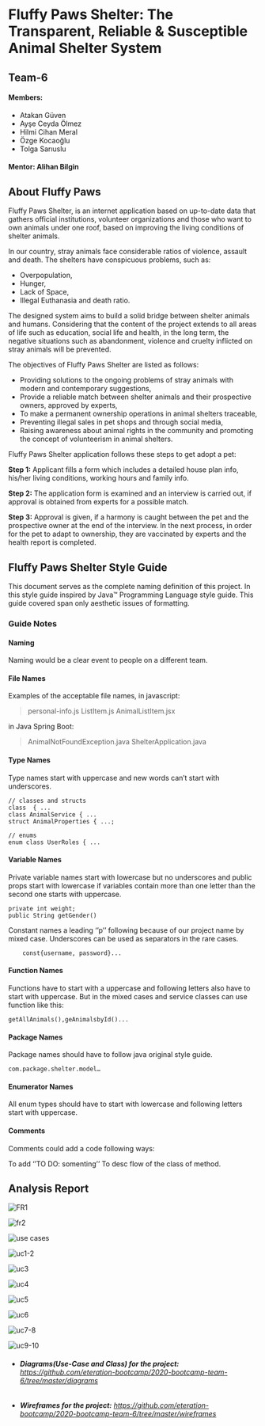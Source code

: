 # Fluffy Paws Shelter: The Transparent, Reliable & Susceptible Animal Shelter System

## Team-6

#### **Members:**
* Atakan Güven
* Ayşe Ceyda Ölmez
* Hilmi Cihan Meral
* Özge Kocaoğlu
* Tolga Sarıuslu

#### **Mentor:** Alihan Bilgin

## About Fluffy Paws

Fluffy Paws Shelter, is an internet application based on up-to-date data that gathers official institutions, volunteer organizations and those who want to own animals under one roof, based on improving the living conditions of shelter animals.

In our country, stray animals face considerable ratios of violence, assault and death. The shelters have conspicuous problems, such as: 
* Overpopulation, 
* Hunger,  
* Lack of Space,  
* Illegal Euthanasia and death ratio. 
  
The designed system aims to build a solid bridge between shelter animals and humans. Considering that the content of the project extends to all areas of life such as education, social life and health, in the long term, the negative situations such as abandonment, violence and cruelty inflicted on stray animals will be prevented.  

The objectives of Fluffy Paws Shelter are listed as follows: 
* Providing solutions to the ongoing problems of stray animals with modern and contemporary suggestions, 
* Provide a reliable match between shelter animals and their prospective owners, approved by experts, 
* To make a permanent ownership operations in animal shelters traceable, 
* Preventing illegal sales in pet shops and through social media, 
* Raising awareness about animal rights in the community and promoting the concept of volunteerism in animal shelters.

Fluffy Paws Shelter application follows these steps to get adopt a pet:   

**Step 1:** Applicant fills a form which includes a detailed house plan info, his/her living conditions, working hours and family info. 

**Step 2:** The application form is examined and an interview is carried out, if approval is obtained from experts for a possible match.

**Step 3:** Approval is given, if a harmony is caught between the pet and the prospective owner at the end of the interview. In the next process, in order for the pet to adapt to ownership, they are vaccinated by experts and the health report is completed.

## Fluffy Paws Shelter Style Guide

This document serves as the complete naming definition of this project. In this style guide inspired by Java™ Programming Language style guide. This guide covered span only aesthetic issues of formatting. 

### Guide Notes

#### Naming
Naming would be a clear event to people on a different team.
  
#### File Names

Examples of the acceptable file names, in javascript:

> personal-info.js
> ListItem.js
> AnimalListItem.jsx

in Java Spring Boot:

> AnimalNotFoundException.java
> ShelterApplication.java
         
#### Type Names

Type names start with uppercase and new words can’t start with underscores.
    
```
// classes and structs
class  { ...
class AnimalService { ...
struct AnimalProperties { ...;
```

```
// enums
enum class UserRoles { ...
```

#### Variable Names

Private variable names start with lowercase but no underscores and public props start with lowercase if variables contain more than one letter than the second one starts with uppercase.

```
private int weight;
public String getGender()
```

Constant names a leading ‘’p’’ following because of our project name by mixed case. Underscores can be used as separators in the rare cases.

```
    const{username, password}...
```

#### Function Names

Functions have to start with a uppercase and following letters also have to start with uppercase. But in the mixed cases and service classes can use function like this:

```
getAllAnimals(),geAnimalsbyId()...
```

#### Package Names

Package names should have to follow java original style guide. 
```
com.package.shelter.model…
```

#### Enumerator Names

All enum types should have to start with lowercase and following letters start with uppercase.

#### Comments

Comments could add a code following ways:

To add ‘’TO DO: somenting’’
To desc flow of the class of method.

## Analysis Report

![FR1](https://user-images.githubusercontent.com/29989590/90433043-e3099a00-e0d3-11ea-8693-240cad1238c3.png)

![fr2](https://user-images.githubusercontent.com/29989590/90433145-092f3a00-e0d4-11ea-96cf-40cd58458b27.png)

![use cases](https://user-images.githubusercontent.com/29989590/90433163-10eede80-e0d4-11ea-94e1-6dc4ad67579d.png)

![uc1-2](https://user-images.githubusercontent.com/29989590/90434161-a2ab1b80-e0d5-11ea-95d3-857ca37c9bc1.png)

![uc3](https://user-images.githubusercontent.com/29989590/90433896-3f20ee00-e0d5-11ea-84b5-698e7c0d8bd0.png)

![uc4](https://user-images.githubusercontent.com/29989590/90434340-ec940180-e0d5-11ea-93fe-92a2cf62afdd.png)

![uc5](https://user-images.githubusercontent.com/29989590/90434344-edc52e80-e0d5-11ea-8107-cf56d396c632.png)

![uc6](https://user-images.githubusercontent.com/29989590/90434345-ee5dc500-e0d5-11ea-8496-b0053b508b7d.png)

![uc7-8](https://user-images.githubusercontent.com/29989590/90434347-eef65b80-e0d5-11ea-9746-340f1d84dd9b.png)

![uc9-10](https://user-images.githubusercontent.com/29989590/90434352-ef8ef200-e0d5-11ea-937a-dd7c9bcbbf94.png)

* ###### **Diagrams(Use-Case and Class) for the project:** https://github.com/eteration-bootcamp/2020-bootcamp-team-6/tree/master/diagrams

* ###### **Wireframes for the project:** https://github.com/eteration-bootcamp/2020-bootcamp-team-6/tree/master/wireframes
